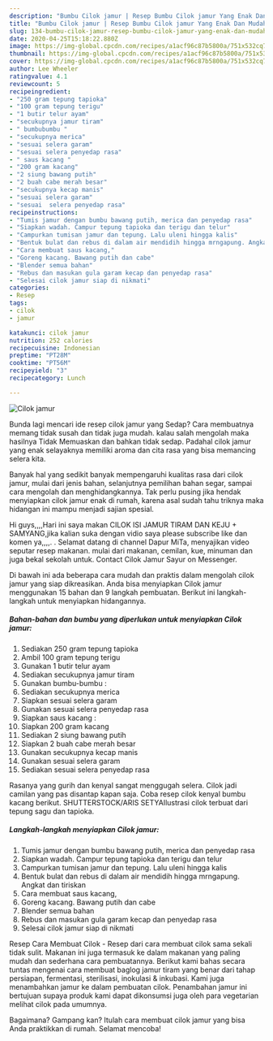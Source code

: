 ```yaml
---
description: "Bumbu Cilok jamur | Resep Bumbu Cilok jamur Yang Enak Dan Mudah"
title: "Bumbu Cilok jamur | Resep Bumbu Cilok jamur Yang Enak Dan Mudah"
slug: 134-bumbu-cilok-jamur-resep-bumbu-cilok-jamur-yang-enak-dan-mudah
date: 2020-04-25T15:18:22.880Z
image: https://img-global.cpcdn.com/recipes/a1acf96c87b5800a/751x532cq70/cilok-jamur-foto-resep-utama.jpg
thumbnail: https://img-global.cpcdn.com/recipes/a1acf96c87b5800a/751x532cq70/cilok-jamur-foto-resep-utama.jpg
cover: https://img-global.cpcdn.com/recipes/a1acf96c87b5800a/751x532cq70/cilok-jamur-foto-resep-utama.jpg
author: Lee Wheeler
ratingvalue: 4.1
reviewcount: 5
recipeingredient:
- "250 gram tepung tapioka"
- "100 gram tepung terigu"
- "1 butir telur ayam"
- "secukupnya jamur tiram"
- " bumbubumbu "
- "secukupnya merica"
- "sesuai selera garam"
- "sesuai selera penyedap rasa"
- " saus kacang "
- "200 gram kacang"
- "2 siung bawang putih"
- "2 buah cabe merah besar"
- "secukupnya kecap manis"
- "sesuai selera garam"
- "sesuai  selera penyedap rasa"
recipeinstructions:
- "Tumis jamur dengan bumbu bawang putih, merica dan penyedap rasa"
- "Siapkan wadah. Campur tepung tapioka dan terigu dan telur"
- "Campurkan tumisan jamur dan tepung. Lalu uleni hingga kalis"
- "Bentuk bulat dan rebus di dalam air mendidih hingga mrngapung. Angkat dan tiriskan"
- "Cara membuat saus kacang,"
- "Goreng kacang. Bawang putih dan cabe"
- "Blender semua bahan"
- "Rebus dan masukan gula garam kecap dan penyedap rasa"
- "Selesai cilok jamur siap di nikmati"
categories:
- Resep
tags:
- cilok
- jamur

katakunci: cilok jamur 
nutrition: 252 calories
recipecuisine: Indonesian
preptime: "PT28M"
cooktime: "PT56M"
recipeyield: "3"
recipecategory: Lunch

---
```



![Cilok jamur](https://img-global.cpcdn.com/recipes/a1acf96c87b5800a/751x532cq70/cilok-jamur-foto-resep-utama.jpg)

Bunda lagi mencari ide resep cilok jamur yang Sedap? Cara membuatnya memang tidak susah dan tidak juga mudah. kalau salah mengolah maka hasilnya Tidak Memuaskan dan bahkan tidak sedap. Padahal cilok jamur yang enak selayaknya memiliki aroma dan cita rasa yang bisa memancing selera kita.

Banyak hal yang sedikit banyak mempengaruhi kualitas rasa dari cilok jamur, mulai dari jenis bahan, selanjutnya pemilihan bahan segar, sampai cara mengolah dan menghidangkannya. Tak perlu pusing jika hendak menyiapkan cilok jamur enak di rumah, karena asal sudah tahu triknya maka hidangan ini mampu menjadi sajian spesial.

Hi guys,,,,Hari ini saya makan CILOK ISI JAMUR TIRAM DAN KEJU + SAMYANG,jika kalian suka dengan vidio saya please subscribe like dan komen ya,,,,. . Selamat datang di channel Dapur MiTa, menyajikan video seputar resep makanan. mulai dari makanan, cemilan, kue, minuman dan juga bekal sekolah untuk. Contact Cilok Jamur Sayur on Messenger.


Di bawah ini ada beberapa cara mudah dan praktis dalam mengolah cilok jamur yang siap dikreasikan. Anda bisa menyiapkan Cilok jamur menggunakan 15 bahan dan 9 langkah pembuatan. Berikut ini langkah-langkah untuk menyiapkan hidangannya.

<!--inarticleads1-->

##### Bahan-bahan dan bumbu yang diperlukan untuk menyiapkan Cilok jamur:

1. Sediakan 250 gram tepung tapioka
1. Ambil 100 gram tepung terigu
1. Gunakan 1 butir telur ayam
1. Sediakan secukupnya jamur tiram
1. Gunakan  bumbu-bumbu :
1. Sediakan secukupnya merica
1. Siapkan sesuai selera garam
1. Gunakan sesuai selera penyedap rasa
1. Siapkan  saus kacang :
1. Siapkan 200 gram kacang
1. Sediakan 2 siung bawang putih
1. Siapkan 2 buah cabe merah besar
1. Gunakan secukupnya kecap manis
1. Gunakan sesuai selera garam
1. Sediakan sesuai  selera penyedap rasa


Rasanya yang gurih dan kenyal sangat menggugah selera. Cilok jadi camilan yang pas disantap kapan saja. Coba resep cilok kenyal bumbu kacang berikut. SHUTTERSTOCK/ARIS SETYAIlustrasi cilok terbuat dari tepung sagu dan tapioka. 

<!--inarticleads2-->

##### Langkah-langkah menyiapkan Cilok jamur:

1. Tumis jamur dengan bumbu bawang putih, merica dan penyedap rasa
1. Siapkan wadah. Campur tepung tapioka dan terigu dan telur
1. Campurkan tumisan jamur dan tepung. Lalu uleni hingga kalis
1. Bentuk bulat dan rebus di dalam air mendidih hingga mrngapung. Angkat dan tiriskan
1. Cara membuat saus kacang,
1. Goreng kacang. Bawang putih dan cabe
1. Blender semua bahan
1. Rebus dan masukan gula garam kecap dan penyedap rasa
1. Selesai cilok jamur siap di nikmati


Resep Cara Membuat Cilok - Resep dari cara membuat cilok sama sekali tidak sulit. Makanan ini juga termasuk ke dalam makanan yang paling mudah dan sederhana cara pembuatannya. Berikut kami bahas secara tuntas mengenai cara membuat baglog jamur tiram yang benar dari tahap persiapan, fermentasi, sterilisasi, inokulasi &amp; inkubasi. Kami juga menambahkan jamur ke dalam pembuatan cilok. Penambahan jamur ini bertujuan supaya produk kami dapat dikonsumsi juga oleh para vegetarian melihat cilok pada umumnya. 

Bagaimana? Gampang kan? Itulah cara membuat cilok jamur yang bisa Anda praktikkan di rumah. Selamat mencoba!
